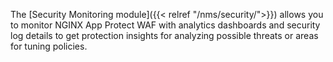 The [Security Monitoring module]({{< relref "/nms/security/">}}) allows you to monitor NGINX App Protect WAF with analytics dashboards and security log details to get protection insights for analyzing possible threats or areas for tuning policies.

<!-- Do not remove. Keep this code at the bottom of the include -->
<!-- DOCS-1062 -->